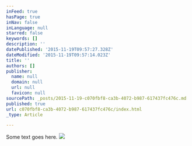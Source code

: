 ```yaml
---
inFeed: true
hasPage: true
inNav: false
inLanguage: null
starred: false
keywords: []
description: ''
datePublished: '2015-11-19T09:57:27.328Z'
dateModified: '2015-11-19T09:57:14.023Z'
title: ''
authors: []
publisher:
  name: null
  domain: null
  url: null
  favicon: null
sourcePath: _posts/2015-11-19-c070fbf8-ca3b-4072-b987-617437fc476c.md
published: true
url: c070fbf8-ca3b-4072-b987-617437fc476c/index.html
_type: Article

---
```

Some text goes here.
![](https://the-grid-user-content.s3-us-west-2.amazonaws.com/d8da2806-78e9-4816-882c-cfb68ef2f5d7.png)